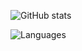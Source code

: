 ![GitHub stats](https://github-readme-stats.vercel.app/api?username=poggur&show_icons=true&theme=tokyonight)

![Languages](https://github-readme-stats.vercel.app/api/top-langs/?username=poggur&theme=tokyonight)
